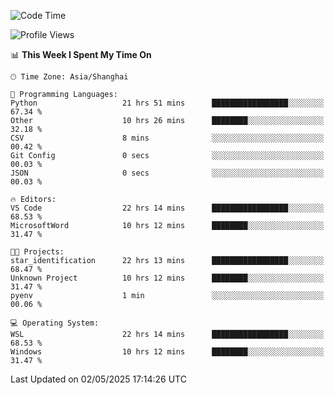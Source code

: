 <!--START_SECTION:waka-->
![Code Time](http://img.shields.io/badge/Code%20Time-2%2C748%20hrs%2012%20mins-blue)

![Profile Views](http://img.shields.io/badge/Profile%20Views-0-blue)

📊 **This Week I Spent My Time On** 

```text
🕑︎ Time Zone: Asia/Shanghai

💬 Programming Languages: 
Python                   21 hrs 51 mins      █████████████████░░░░░░░░   67.34 % 
Other                    10 hrs 26 mins      ████████░░░░░░░░░░░░░░░░░   32.18 % 
CSV                      8 mins              ░░░░░░░░░░░░░░░░░░░░░░░░░   00.42 % 
Git Config               0 secs              ░░░░░░░░░░░░░░░░░░░░░░░░░   00.03 % 
JSON                     0 secs              ░░░░░░░░░░░░░░░░░░░░░░░░░   00.03 % 

🔥 Editors: 
VS Code                  22 hrs 14 mins      █████████████████░░░░░░░░   68.53 % 
MicrosoftWord            10 hrs 12 mins      ████████░░░░░░░░░░░░░░░░░   31.47 % 

🐱‍💻 Projects: 
star_identification      22 hrs 13 mins      █████████████████░░░░░░░░   68.47 % 
Unknown Project          10 hrs 12 mins      ████████░░░░░░░░░░░░░░░░░   31.47 % 
pyenv                    1 min               ░░░░░░░░░░░░░░░░░░░░░░░░░   00.06 % 

💻 Operating System: 
WSL                      22 hrs 14 mins      █████████████████░░░░░░░░   68.53 % 
Windows                  10 hrs 12 mins      ████████░░░░░░░░░░░░░░░░░   31.47 % 
```


 Last Updated on 02/05/2025 17:14:26 UTC
<!--END_SECTION:waka-->